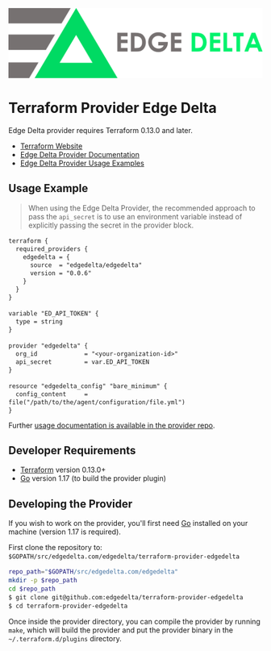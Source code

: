 ![](logo.png)

Terraform Provider Edge Delta
==================

Edge Delta provider requires Terraform 0.13.0 and later.

* [Terraform Website](https://www.terraform.io)
* [Edge Delta Provider Documentation](docs/index.md)
* [Edge Delta Provider Usage Examples](examples/)

## Usage Example

> When using the Edge Delta Provider, the recommended approach to pass the `api_secret` is to use an environment variable instead of explicitly passing the secret in the provider block.

```hcl
terraform {
  required_providers {
    edgedelta = {
      source  = "edgedelta/edgedelta"
      version = "0.0.6"
    }
  }
}

variable "ED_API_TOKEN" {
  type = string
}

provider "edgedelta" {
  org_id             = "<your-organization-id>"
  api_secret         = var.ED_API_TOKEN
}

resource "edgedelta_config" "bare_minimum" {
  config_content     = file("/path/to/the/agent/configuration/file.yml")
}
```

Further [usage documentation is available in the provider repo](docs/index.md).

## Developer Requirements

* [Terraform](https://www.terraform.io/downloads.html) version 0.13.0+
* [Go](https://golang.org/doc/install) version 1.17 (to build the provider plugin)

## Developing the Provider

If you wish to work on the provider, you'll first need [Go](http://www.golang.org) installed on your machine (version 1.17 is required).

First clone the repository to: `$GOPATH/src/edgedelta.com/edgedelta/terraform-provider-edgedelta`

```bash
repo_path="$GOPATH/src/edgedelta.com/edgedelta"
mkdir -p $repo_path
cd $repo_path
$ git clone git@github.com:edgedelta/terraform-provider-edgedelta
$ cd terraform-provider-edgedelta
```

Once inside the provider directory, you can compile the provider by running `make`, which will build the provider and put the provider binary in the `~/.terraform.d/plugins` directory.
